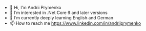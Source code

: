 - 👋 Hi, I’m Andrii Prymenko
- 👀 I’m interested in .Net Core 6 and later versions
- 🌱 I’m currently deeply learning English and German
- 📫 How to reach me https://www.linkedin.com/in/andriiprymenko

<!---
abprymenko/abprymenko is a ✨ special ✨ repository because its `README.md` (this file) appears on your GitHub profile.
You can click the Preview link to take a look at your changes.
--->
